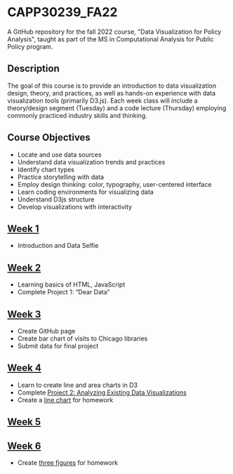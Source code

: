# CAPP30239_FA22

A GitHub repository for the fall 2022 course, "Data Visualization for Policy Analysis", taught as part of the MS in Computational Analysis for Public Policy program.

## Description

The goal of this course is to provide an introduction to data visualization design, theory, and practices, as well as hands-on experience with data visualization tools (primarily D3.js).  Each week class will include a theory/design segment (Tuesday) and a code lecture (Thursday) employing commonly practiced industry skills and thinking.

## Course Objectives

- Locate and use data sources
- Understand data visualization trends and practices
- Identify chart types
- Practice storytelling with data
- Employ design thinking: color, typography, user-centered interface
- Learn coding environments for visualizing data
- Understand D3js structure
- Develop visualizations with interactivity

## [Week 1](https://github.com/dustinmarshall/CAPP30239_FA22/tree/main/week_01)
- Introduction and Data Selfie

## [Week 2](https://github.com/dustinmarshall/CAPP30239_FA22/tree/main/week_02)
- Learning basics of HTML, JavaScript
- Complete Project 1: “Dear Data”

## [Week 3](https://github.com/dustinmarshall/CAPP30239_FA22/tree/main/week_03)
- Create GitHub page
- Create bar chart of visits to Chicago libraries
- Submit data for final project

## [Week 4](https://github.com/dustinmarshall/CAPP30239_FA22/tree/main/week_04)
- Learn to create line and area charts in D3
- Complete [Project 2: Analyzing Existing Data Visualizations](https://dustinmarshall.github.io/CAPP30239_FA22/week_04/analyzing_existing_data_visualizations.pdf)
- Create a [line chart](https://dustinmarshall.github.io/CAPP30239_FA22/week_04/homework.html) for homework

## [Week 5](https://github.com/dustinmarshall/CAPP30239_FA22/tree/main/week_05)

## [Week 6](https://github.com/dustinmarshall/CAPP30239_FA22/tree/main/week_06)
- Create [three figures](https://dustinmarshall.github.io/CAPP30239_FA22/week_06/homework/homework.html) for homework